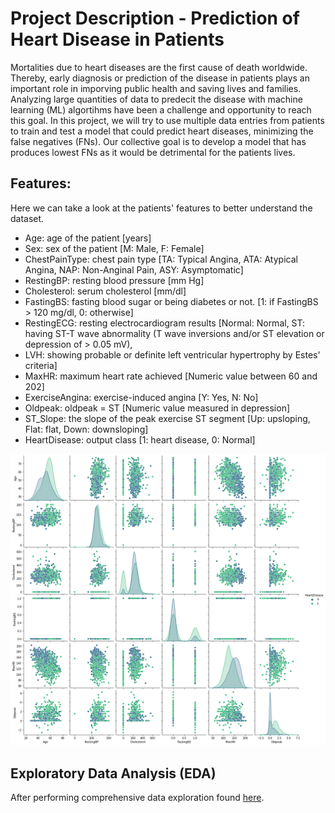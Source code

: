 # Project Description - Prediction of Heart Disease in Patients

Mortalities due to heart diseases are the first cause of death worldwide. Thereby, early diagnosis or prediction of the disease in patients plays an important role in imporving public health and saving lives and families. Analyzing large quantities of data to predecit the disease with machine learning (ML) algortihms have been a challenge and opportunity to reach this goal. In this project, we will try to use multiple data entries from patients to train and test a model that could predict heart diseases, minimizing the false negatives (FNs). Our collective goal is to develop a model that has produces lowest FNs as it would be detrimental for the patients lives.


## Features:
Here we can take a look at the patients' features to better understand the dataset.
* Age: age of the patient [years]
* Sex: sex of the patient [M: Male, F: Female]
* ChestPainType: chest pain type [TA: Typical Angina, ATA: Atypical Angina, NAP: Non-Anginal Pain, ASY: Asymptomatic]
* RestingBP: resting blood pressure [mm Hg]
* Cholesterol: serum cholesterol [mm/dl]
* FastingBS: fasting blood sugar or being diabetes or not. [1: if FastingBS > 120 mg/dl, 0: otherwise]
* RestingECG: resting electrocardiogram results [Normal: Normal, ST: having ST-T wave abnormality (T wave inversions and/or ST elevation or depression of > 0.05 mV), 
* LVH: showing probable or definite left ventricular hypertrophy by Estes' criteria]
* MaxHR: maximum heart rate achieved [Numeric value between 60 and 202]
* ExerciseAngina: exercise-induced angina [Y: Yes, N: No]
* Oldpeak: oldpeak = ST [Numeric value measured in depression]
* ST_Slope: the slope of the peak exercise ST segment [Up: upsloping, Flat: flat, Down: downsloping]
* HeartDisease: output class [1: heart disease, 0: Normal]

![alt text](https://github.com/javadfarshchi/Prediction-of-Heart-Disease-in-Patients/blob/main/corr.png?raw=true)

## Exploratory Data Analysis (EDA)
After performing comprehensive data exploration found [here](https://github.com/javadfarshchi/Prediction-of-Heart-Disease-in-Patients/blob/main/heart-disease-prediction_LogisticRegression.ipynb).
